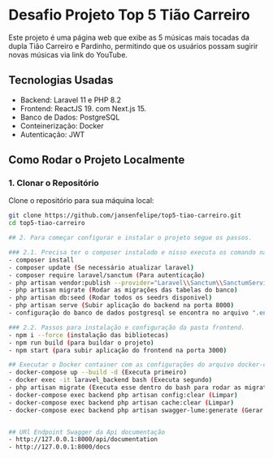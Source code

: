 # Desafio Projeto Top 5 Tião Carreiro

Este projeto é uma página web que exibe as 5 músicas mais tocadas da dupla Tião Carreiro e Pardinho, permitindo que os usuários possam sugirir 
novas músicas via link do YouTube.

## Tecnologias Usadas

- Backend: Laravel 11 e PHP 8.2
- Frontend: ReactJS 19. com Next.js 15.
- Banco de Dados: PostgreSQL
- Conteinerização: Docker
- Autenticação: JWT

## Como Rodar o Projeto Localmente

### 1. Clonar o Repositório

Clone o repositório para sua máquina local:

```bash
git clone https://github.com/jansenfelipe/top5-tiao-carreiro.git
cd top5-tiao-carreiro

## 2. Para começar configurar e instalar o projeto segue os passos.

### 2.1. Precisa ter o composer instalado e nisso executa os comando na pasta do backend
- composer install
- composer update (Se necessário atualizar laravel)
- composer require laravel/sanctum (Para autenticação)
- php artisan vendor:publish --provider="Laravel\\Sanctum\\SanctumServiceProvider" (Cria a configuração)
- php artisan migrate (Rodar as migrações das tabelas do banco)
- php artisan db:seed (Rodar todos os seedrs disponivel)
- php artisan serve (Subir aplicação do backend na porta 8000)
- configuração do banco de dados postgresql se encontra no arquivo ".env"

### 2.2. Passos para instalação e configuração da pasta frontend.
- npm i --force (instalação das bibliotecas)
- npm run build (para buildar o projeto)
- npm start (para subir aplicação do frontend na porta 3000)

## Executar o Docker container com as configurações do arquivo docker-composer.yml
- docker-compose up --build -d (Executa primeiro)
- docker exec -it laravel_backend bash (Executa segundo)
- php artisan migrate (Executa esse dentro do bash para rodar as migrations no docker)
- docker-compose exec backend php artisan config:clear (Limpar)
- docker-compose exec backend php artisan cache:clear (Limpar)
- docker-compose exec backend php artisan swagger-lume:generate (Gerar a documentação do swagger e ficar disponivel no laravel)


## URl Endpoint Swagger da Api documentação
- http://127.0.0.1:8000/api/documentation
- http://127.0.0.1:8000/docs



